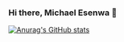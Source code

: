 ### Hi there, Michael Esenwa 👋
[![Anurag's GitHub stats](https://github-readme-stats.vercel.app/api?username=kcmikee&count_private=true)](https://github.com/anuraghazra/github-readme-stats)
<!--
**kcmikee/kcmikee** is a ✨ _special_ ✨ repository because its `README.md` (this file) appears on your GitHub profile.

Here are some ideas to get you started:

- 🔭 I’m currently working on ...
- 🌱 I’m currently learning ...
- 👯 I’m looking to collaborate on ...
- 🤔 I’m looking for help with ...
- 💬 Ask me about ...
- 📫 How to reach me: ...
- 😄 Pronouns: ...
- ⚡ Fun fact: ...
-->
